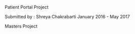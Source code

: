 Patient Portal Project 

Submitted by : Shreya Chakrabarti
January 2016 - May 2017

Masters Project
